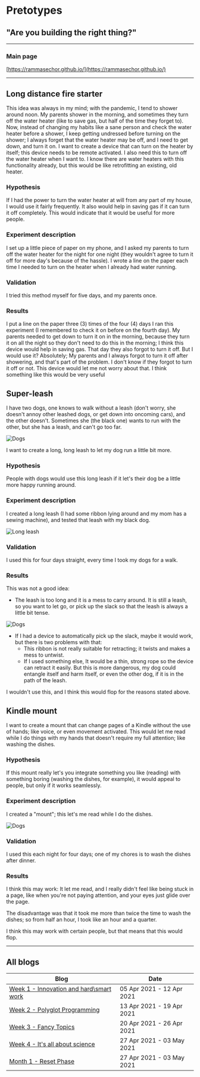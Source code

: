 # Pretotypes

## "Are you building the right thing?"

---

### Main page

[https://rammasechor.github.io/](https://rammasechor.github.io/)

---

## Long distance fire starter

This idea was always in my mind; with the pandemic, I tend to shower around noon. My parents shower in the morning, and sometimes they turn off the water heater (like to save gas, but half of the time they forget to). Now, instead of changing my habits like a sane person and check the water heater before a shower, I keep getting undressed before turning on the shower; I always forget that the water heater may be off, and I need to get down, and turn it on. I want to create a device that can turn on the heater by itself; this device needs to be remote activated. I also need this to turn off the water heater when I want to. I know there are water heaters with this functionality already, but this would be like retrofitting an existing, old heater.

### Hypothesis

If I had the power to turn the water heater at will from any part of my house, I would use it fairly frequently. It also would help in saving gas if it can turn it off completely. This would indicate that it would be useful for more people.

### Experiment description

I set up a little piece of paper on my phone, and I asked my parents to turn off the water heater for the night for one night (they wouldn't agree to turn it off for more day's because of the hassle). I wrote a line on the paper each time I needed to turn on the heater when I already had water running.

### Validation

I tried this method myself for five days, and my parents once.

### Results

I put a line on the paper three (3) times of the four (4) days I ran this experiment (I remembered to check it on before on the fourth day). My parents needed to get down to turn it on in the morning, because they turn it on all the night so they don't need to do this in the morning; I think this device would help in saving gas. That day they also forgot to turn it off. But I would use it? Absolutely; My parents and I always forgot to turn it off after showering, and that's part of the problem. I don't know if they forgot to turn it off or not. This device would let me not worry about that. I think something like this would be very useful

## Super-leash

I have two dogs, one knows to walk without a leash (don't worry, she doesn't annoy other leashed dogs, or get down into oncoming cars), and the other doesn't. Sometimes she (the black one) wants to run with the other, but she has a leash, and can't go too far.

![Dogs](../imgs/pretotyping_april/noleash.jpg)

I want to create a long, long leash to let my dog run a little bit more.

### Hypothesis

People with dogs would use this long leash if it let's their dog be a little more happy running around.

### Experiment description

I created a long leash (I had some ribbon lying around and my mom has a sewing machine), and tested that leash with my black dog.

![Long leash](../imgs/pretotyping_april/leash.jpg)

### Validation

I used this for four days straight, every time I took my dogs for a walk.

### Results

This was not a good idea:

- The leash is too long and it is a mess to carry around. It is still a leash, so you want to let go, or pick up the slack so that the leash is always a little bit tense.

![Dogs](../imgs/pretotyping_april/problemleash.jpg)

- If I had a device to automatically pick up the slack, maybe it would work, but there is two problems with that:
  - This ribbon is not really suitable for retracting; it twists and makes a mess to untwist.
  - If I used something else, It would be a thin, strong rope so the device can retract it easily. But this is more dangerous, my dog could entangle itself and harm itself, or even the other dog, if it is in the path of the leash.

I wouldn't use this, and I think this would flop for the reasons stated above.

## Kindle mount

I want to create a mount that can change pages of a Kindle without the use of hands; like voice, or even movement activated. This would let me read while I do things with my hands that doesn't require my full attention; like washing the dishes.

### Hypothesis

If this mount really let's you integrate something you like (reading) with something boring (washing the dishes, for example), it would appeal to people, but only if it works seamlessly.

### Experiment description

I created a "mount"; this let's me read while I do the dishes.

![Dogs](../imgs/pretotyping_april/mount.jpg)

### Validation

I used this each night for four days; one of my chores is to wash the dishes after dinner.

### Results

I think this may work: It let me read, and I really didn't feel like being stuck in a page, like when you're not paying attention, and your eyes just glide over the page.

The disadvantage was that it took me more than twice the time to wash the dishes; so from half an hour, I took like an hour and a quarter.

I think this may work with certain people, but that means that this would flop.

---

## All blogs

| Blog | Date |
| --- | --- |
| [Week 1 - Innovation and hard\smart work](/Week_Pages/Week1_April.md) | 05 Apr 2021 - 12 Apr 2021 |
| [Week 2 - Polyglot Programming](/Week_Pages/Week2_April.md) | 13 Apr 2021 - 19 Apr 2021 |
| [Week 3 - Fancy Topics](/Week_Pages/Week3_April.md) | 20 Apr 2021 - 26 Apr 2021 |
| [Week 4 - It's all about science](/Week_Pages/Week4_April.md) | 27 Apr 2021 - 03 May 2021 |
| [Month 1 - Reset Phase](/Month_Pages/Month1_April.md) | 27 Apr 2021 - 03 May 2021 |